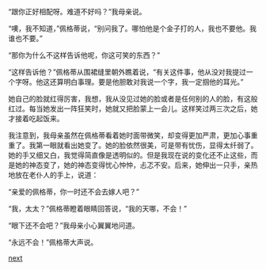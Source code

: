 
“跟你正好相配呀。难道不好吗？”我母亲说。

“噢，我不知道，”佩格蒂说，“别问我了。哪怕他是个金子打的人，我也不要他。我谁也不要。”

“那你为什么不这样告诉他呢，你这可笑的东西？”

“这样告诉他？”佩格蒂从围裙缝里朝外瞧着说，“有关这件事，他从没对我提过一个字呀。他这还算明白事理。要是他胆敢对我说一个字，我一定掴他的耳光。”

她自己的脸就红得厉害，我想，我从没见过她的脸或者是任何别的人的脸，有这般红过。每当她发出一阵狂笑时，她就又把脸蒙上一会儿。这样笑过两三次之后，她才接着吃起饭来。

我注意到，我母亲虽然在佩格蒂看着她时面带微笑，却变得更加严肃，更加心事重重了。我第一眼就看出她变了。她的脸依然很美，可是带有忧伤，显得太纤弱了。她的手又细又白，我觉得简直像是透明似的。但是我现在说的变化还不止这些，而是她的神态变了，她的神态变得忧心忡忡，忐忑不安。后来，她伸出一只手，亲热地放在老仆人的手上，说道：

“亲爱的佩格蒂，你一时还不会去嫁人吧？”

“我，太太？”佩格蒂瞪着眼睛回答说，“我的天哪，不会！”

“眼下还不会吧？”我母亲小心翼翼地问道。

“永远不会！”佩格蒂大声说。

[next](page111)